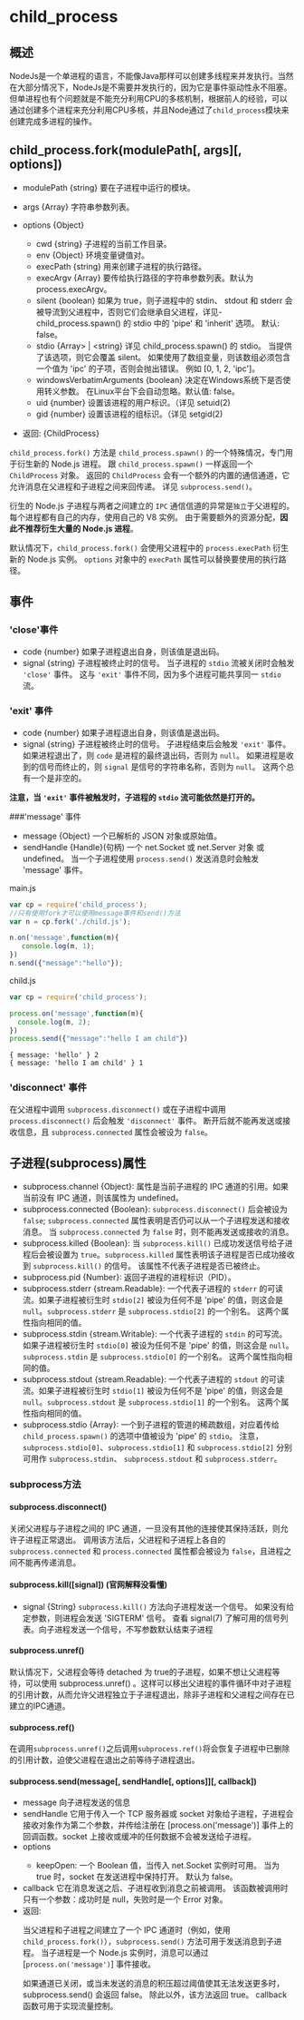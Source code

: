 # child_process

## 概述
NodeJs是一个单进程的语言，不能像Java那样可以创建多线程来并发执行。当然在大部分情况下，NodeJs是不需要并发执行的，因为它是事件驱动性永不阻塞。但单进程也有个问题就是不能充分利用CPU的多核机制，根据前人的经验，可以通过创建多个进程来充分利用CPU多核，并且Node通过了`child_process`模块来创建完成多进程的操作。

## child_process.fork(modulePath[, args][, options])
- modulePath {string} 要在子进程中运行的模块。
- args {Array} 字符串参数列表。

- options {Object}
    - cwd {string} 子进程的当前工作目录。
    - env {Object} 环境变量键值对。
    - execPath {string} 用来创建子进程的执行路径。
    - execArgv {Array} 要传给执行路径的字符串参数列表。默认为 process.execArgv。
    - silent {boolean} 如果为 true，则子进程中的 stdin、 stdout 和 stderr 会被导流到父进程中，否则它们会继承自父进程，详见- child_process.spawn() 的 stdio 中的 'pipe' 和 'inherit' 选项。 默认: false。
    - stdio {Array> | <string} 详见 child_process.spawn() 的 stdio。 当提供了该选项，则它会覆盖 silent。 如果使用了数组变量，则该数组必须包含一个值为 'ipc' 的子项，否则会抛出错误。 例如 [0, 1, 2, 'ipc']。
    - windowsVerbatimArguments {boolean} 决定在Windows系统下是否使用转义参数。 在Linux平台下会自动忽略。默认值: false。
    - uid {number} 设置该进程的用户标识。（详见 setuid(2)
    - gid {number} 设置该进程的组标识。（详见 setgid(2)
- 返回: {ChildProcess}

`child_process.fork()` 方法是 `child_process.spawn()` 的一个特殊情况，专门用于衍生新的 Node.js 进程。 跟 `child_process.spawn()` 一样返回一个 `ChildProcess` 对象。 返回的 `ChildProcess` 会有一个额外的内置的通信通道，它允许消息在父进程和子进程之间来回传递。 详见 `subprocess.send()`。

衍生的 Node.js 子进程与两者之间建立的 `IPC` 通信信道的异常是`独立`于父进程的。 每个进程都有自己的内存，使用自己的 V8 实例。 由于需要额外的资源分配，**因此不推荐衍生大量的 Node.js 进程**。

默认情况下，`child_process.fork()` 会使用父进程中的 `process.execPath` 衍生新的 Node.js 实例。 `options` 对象中的 `execPath` 属性可以替换要使用的执行路径。


## 事件

### 'close'事件
- code {number} 如果子进程退出自身，则该值是退出码。
- signal {string} 子进程被终止时的信号。
当子进程的 `stdio` 流被关闭时会触发 `'close'` 事件。 这与 `'exit'` 事件不同，因为多个进程可能共享同一 `stdio` 流。

### 'exit' 事件
- code {number} 如果子进程退出自身，则该值是退出码。
- signal {string} 子进程被终止时的信号。
子进程结束后会触发 `'exit'` 事件。 如果进程退出了，则 `code` 是进程的最终退出码，否则为 `null`。 如果进程是收到的信号而终止的，则 `signal` 是信号的字符串名称，否则为 `null`。 这两个总有一个是非空的。

**注意，当 `'exit'` 事件被触发时，子进程的 `stdio` 流可能依然是打开的。**

###'message' 事件
- message {Object} 一个已解析的 JSON 对象或原始值。
- sendHandle {Handle}(句柄) 一个 net.Socket 或 net.Server 对象 或 undefined。
当一个子进程使用 `process.send()` 发送消息时会触发 'message' 事件。

main.js
```javascript
var cp = require('child_process');
//只有使用fork才可以使用message事件和send()方法
var n = cp.fork('./child.js');

n.on('message',function(m){
   console.log(m, 1);
})
n.send({"message":"hello"});
```
child.js
```javascript
var cp = require('child_process');

process.on('message',function(m){
  console.log(m, 2);
})
process.send({"message":"hello I am child"})
```
```shell
{ message: 'hello' } 2
{ message: 'hello I am child' } 1
```

### 'disconnect' 事件
在父进程中调用 `subprocess.disconnect()` 或在子进程中调用 `process.disconnect()` 后会触发 `'disconnect'` 事件。 断开后就不能再发送或接收信息，且 `subprocess.connected` 属性会被设为 `false`。


## 子进程(subprocess)属性
- subprocess.channel {Object}: 属性是当前子进程的 IPC 通道的引用。如果当前没有 IPC 通道，则该属性为 undefined。
- subprocess.connected {Boolean}: `subprocess.disconnect()` 后会被设为 `false`; `subprocess.connected` 属性表明是否仍可以从一个子进程发送和接收消息。 当 `subprocess.connected` 为 `false` 时，则不能再发送或接收的消息。
- subprocess.killed {Boolean}: 当 `subprocess.kill()` 已成功发送信号给子进程后会被设置为 `true`。`subprocess.killed` 属性表明该子进程是否已成功接收到 `subprocess.kill()` 的信号。 该属性不代表子进程是否已被终止。
- subprocess.pid {Number}: 返回子进程的进程标识（PID）。
- subprocess.stderr {stream.Readable}: 一个代表子进程的 `stderr` 的可读流。如果子进程被衍生时 `stdio[2]` 被设为任何不是 'pipe' 的值，则这会是 `null`。`subprocess.stderr` 是 `subprocess.stdio[2]` 的一个别名。 这两个属性指向相同的值。
- subprocess.stdin {stream.Writable}: 一个代表子进程的 `stdin` 的可写流。如果子进程被衍生时 `stdio[0]` 被设为任何不是 'pipe' 的值，则这会是 `null`。`subprocess.stdin` 是 `subprocess.stdio[0]` 的一个别名。 这两个属性指向相同的值。
- subprocess.stdout {stream.Readable}: 一个代表子进程的 `stdout` 的可读流。如果子进程被衍生时 `stdio[1]` 被设为任何不是 'pipe' 的值，则这会是 `null`。`subprocess.stdout` 是 `subprocess.stdio[1]` 的一个别名。 这两个属性指向相同的值。
- subprocess.stdio {Array}: 一个到子进程的管道的稀疏数组，对应着传给 `child_process.spawn()` 的选项中值被设为 'pipe' 的 `stdio`。 注意，`subprocess.stdio[0]`、`subprocess.stdio[1]` 和 `subprocess.stdio[2]` 分别可用作 `subprocess.stdin`、 `subprocess.stdout` 和 `subprocess.stderr`。

### subprocess方法

#### subprocess.disconnect()
关闭父进程与子进程之间的 IPC 通道，一旦没有其他的连接使其保持活跃，则允许子进程正常退出。 调用该方法后，父进程和子进程上各自的 `subprocess.connected` 和 `process.connected` 属性都会被设为 `false`，且进程之间不能再传递消息。

#### subprocess.kill([signal]) (官网解释没看懂)
- signal {String}
`subprocess.kill()` 方法向子进程发送一个信号。 如果没有给定参数，则进程会发送 'SIGTERM' 信号。 查看 signal(7) 了解可用的信号列表。向子进程发送一个信号，不写参数默认结束子进程

#### subprocess.unref()
默认情况下，父进程会等待 detached 为 true的子进程，如果不想让父进程等待，可以使用 subprocess.unref() 。这样可以移出父进程的事件循环中对子进程的引用计数，从而允许父进程独立于子进程退出，除非子进程和父进程之间存在已建立的IPC通道。

#### subprocess.ref()
在调用`subprocess.unref()`之后调用`subprocess.ref()`将会恢复子进程中已删除的引用计数，迫使父进程在退出之前等待子进程退出。

#### subprocess.send(message[, sendHandle[, options]][, callback])
- message <Object> 向子进程发送的信息
- sendHandle <Handle> 它用于传入一个 TCP 服务器或 socket 对象给子进程，子进程会接收对象作为第二个参数，并传给注册在 [process.on('message')] 事件上的回调函数。socket 上接收或缓冲的任何数据不会被发送给子进程。
- options <Object>
    - keepOpen: 一个 Boolean 值，当传入 net.Socket 实例时可用。 当为 true 时，socket 在发送进程中保持打开。 默认为 false。
- callback <Function> 它在消息发送之后、子进程收到消息之前被调用。 该函数被调用时只有一个参数：成功时是 null，失败时是一个 Error 对象。
- 返回: <boolean>

当父进程和子进程之间建立了一个 IPC 通道时（例如，使用 `child_process.fork()`），`subprocess.send()` 方法可用于发送消息到子进程。 当子进程是一个 Node.js 实例时，消息可以通过 \[`process.on('message')`\] 事件接收。

如果通道已关闭，或当未发送的消息的积压超过阈值使其无法发送更多时，subprocess.send() 会返回 false。 除此以外，该方法返回 true。 callback 函数可用于实现流量控制。